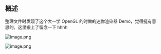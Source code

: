 ## 概述
整理文件时发现了这个大一学 OpenGL 的时做的迷你渲染器 Demo，觉得挺有意思的，这里搬上了留念一下 hhhh

![image.png](https://i.loli.net/2020/10/30/RJNS942xlvm3IGt.png)

![image.png](https://i.loli.net/2020/10/30/3dvG75yJ1tMFEqo.png)